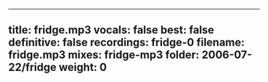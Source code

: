 
---
title: fridge.mp3
vocals: false
best: false
definitive: false
recordings: fridge-0
filename: fridge.mp3
mixes: fridge-mp3
folder: 2006-07-22/fridge
weight: 0
---

